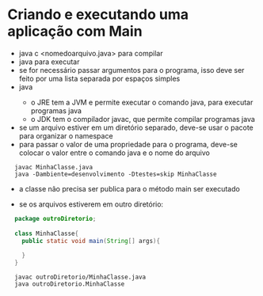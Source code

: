 # Criando e executando uma aplicação com Main

* java c <nomedoarquivo.java> para compilar
* java <nomedoarquivo> para executar
* se for necessário passar argumentos para o programa, isso deve ser feito por uma lista separada por espaços simples
* java <nomedoarquivo> <param1> <param2>
  * o JRE tem a JVM e permite executar o comando java, para executar programas java
  * o JDK tem o compilador javac, que permite compilar programas java
* se um arquivo estiver em um diretório separado, deve-se usar o pacote para organizar o namespace
* para passar o valor de uma propriedade para o programa, deve-se colocar o valor entre o comando java e o nome do arquivo
  
```
  javac MinhaClasse.java
  java -Dambiente=desenvolvimento -Dtestes=skip MinhaClasse
```
  
* a classe não precisa ser publica para o método main ser executado
  
* se os arquivos estiverem em outro diretório:
  
```java
  package outroDiretorio;
  
  class MinhaClasse{
    public static void main(String[] args){
  
    }
  }
```
  
```
  javac outroDiretorio/MinhaClasse.java
  java outroDiretorio.MinhaClasse
```
